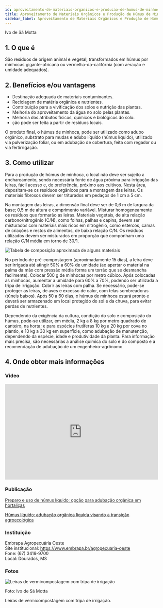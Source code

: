 ```yaml
---
id: aproveitamento-de-materiais-organicos-e-producao-de-humus-de-minhoca
title: Aproveitamento de Materiais Orgânicos e Produção de Húmus de Minhoca
sidebar_label: Aproveitamento de Materiais Orgânicos e Produção de Húmus de Minhoca
---
```


<div className="center-textArticle">Ivo de Sá Motta</div>

## **1. O que é**

São resíduos de origem animal e vegetal, transformados em
húmus por minhocas gigante-africana ou vermelha-da-califórnia
(com aeração e umidade adequados).

## **2. Benefícios e/ou vantagens**

- Destinação adequada de materiais contaminantes.
- Reciclagem de matéria orgânica e nutrientes.
- Contribuição para a vivificação dos solos e nutrição das
  plantas.
- Melhoria do aproveitamento da água no solo pelas plantas.
- Melhoria dos atributos físicos, químicos e biológicos do solo.
-  ção pode ser feita a partir de resíduos locais.

O produto final, o húmus de minhoca, pode ser utilizado como
adubo orgânico, substrato para mudas e adubo líquido (húmus
líquido), utilizado via pulverização foliar, ou em adubação de
cobertura, feita com regador ou via fertirrigação.

## **3. Como utilizar**

Para a produção de húmus de minhoca, o local não deve ser sujeito
a encharcamento, sendo necessária fonte de água próxima para
irrigação das leiras, fácil acesso e, de preferência, próximo aos
cultivos. Nesta área, depositam-se os resíduos orgânicos para a
montagem das leiras. Os materiais fibrosos devem ser triturados em
pedaços de 1 cm a 5 cm.

Na montagem das leiras, a dimensão final deve ser de 0,6 m de
largura da base; 0,5 m de altura e comprimento variável. Misturar
homogeneamente os resíduos que formarão as leiras. Materiais
vegetais, de alta relação carbono/nitrogênio (C/N), como folhas,
palhas e capins, devem ser misturados com materiais mais ricos em
nitrogênio, como estercos, camas de criações e restos de alimentos,
de baixa relação C/N. Os resíduos utilizados devem ser misturados
em proporção que componham uma relação C/N média em torno de
30/1.

![Tabela de composição aproximada de alguns materiais](/img/docs/20_aproveitamento_materiais/FOTO_01.jpg)

No período de pré-compostagem (aproximadamente 15 dias), a
leira deve ser irrigada até atingir 50% a 60% de umidade (ao apertar
o material na palma da mão com pressão média forma um torrão que
se desmancha facilmente). Colocar 500 g de minhocas por metro
cúbico. Após colocadas as minhocas, aumentar a umidade para
60% a 70%, podendo ser utilizada a tripa de irrigação. Cobrir as
leiras com palha. Se necessário, pode-se proteger as leiras, de aves
e excesso de calor, com telas sombreadoras (túneis baixos). Após
50 a 60 dias, o húmus de minhoca estará pronto e deverá ser
armazenado em local protegido do sol e da chuva, para evitar
perdas de nutrientes.

Dependendo da exigência da cultura, condição do solo e
composição do húmus, pode-se utilizar, em média, 2 kg a 8 kg por
metro quadrado de canteiro, na horta; e para espécies frutíferas
10 kg a 20 kg por cova no plantio, e 10 kg a 30 kg em superfície,
como adubação de manutenção, dependendo da espécie, idade e
produtividade da planta. Para informação mais precisa, são
necessárias a análise química do solo e do composto e a
recomendação de adubação de um engenheiro-agrônomo.

## **4. Onde obter mais informações**

### Vídeo

<iframe width="100%" height="315" src="https://www.youtube.com/embed/76W7ClGThmA" frameborder="0" allow="accelerometer; autoplay; clipboard-write; encrypted-media; gyroscope; picture-in-picture" allowfullscreen></iframe>

### Publicação

[Preparo e uso de húmus líquido: opção para adubação orgânica em hortaliças](https://bit.ly/38H9yas)

[Húmus líquido: adubação orgânica líquida visando a transição agroecológica](https://bit.ly/3cRApTF)

<div className="container-instituicoes">

### Instituição

  <div className="instituicao">
    <div className="nome-instituicao">
      Embrapa Agropecuária Oeste
    </div>
    <div className="site-instituicao">
      <span className="negrito">Site institucional: </span>
      <a href="https://www.embrapa.br/agropecuaria-oeste" target="_blank"> https://www.embrapa.br/agropecuaria-oeste</a>
    </div>
    <div className="telefone-instituicao">
      <span className="negrito">Fone:</span> (67) 3416-9700
    </div>
    <div className="cidade-uf-instituicao">
      <span className="negrito">Local:</span> Dourados, MS
    </div>    
  </div>
</div>

### Fotos 

<div class="container-img"> 

  ![Leiras de vermicompostagem com tripa de irrigação](/img/docs/20_aproveitamento_materiais/FOTO_02.jpg)

  <span class="legenda-foto-fonte">Foto: Ivo de Sá Motta</span>  
  <div className="legenda-foto">Leiras de vermicompostagem com tripa de irrigação.</div>
</div>
